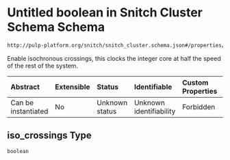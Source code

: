 # Untitled boolean in Snitch Cluster Schema Schema

```txt
http://pulp-platform.org/snitch/snitch_cluster.schema.json#/properties/timing/properties/iso_crossings
```

Enable isochronous crossings, this clocks the integer core at half the speed of the rest of the system.

| Abstract            | Extensible | Status         | Identifiable            | Custom Properties | Additional Properties | Access Restrictions | Defined In                                                                       |
| :------------------ | :--------- | :------------- | :---------------------- | :---------------- | :-------------------- | :------------------ | :------------------------------------------------------------------------------- |
| Can be instantiated | No         | Unknown status | Unknown identifiability | Forbidden         | Allowed               | none                | [snitch_cluster.schema.json*](snitch_cluster.schema.json "open original schema") |

## iso_crossings Type

`boolean`
